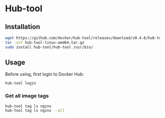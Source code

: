 # Hub-tool

## Installation

```sh
wget https://github.com/docker/hub-tool/releases/download/v0.4.6/hub-tool-linux-amd64.tar.gz
tar -xvf hub-tool-linux-amd64.tar.gz
sudo install hub-tool/hub-tool /usr/bin/
```

## Usage

Before using, first login to Docker Hub:
```sh
hub-tool login
```

### Get all image tags

```sh
hub-tool tag ls nginx
hub-tool tag ls nginx --all
```
